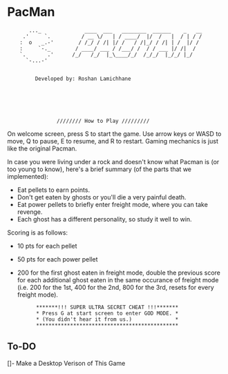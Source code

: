 # PacMan


	       ..._              ____  ___   ________  ______    _   __
	     .'     `.          / __ \/   | / ____/  |/  /   |  / | / /
	    :  o   _.-'        / /_/ / /| |/ /   / /|_/ / /| | /  |/ / 
	    :     `-._        / ____/ ___ / /___/ /  / / ___ |/ /|  /  
	    `.       .'      /_/   /_/  |_\____/_/  /_/_/  |_/_/ |_/   
	      `-...-'                                                  


	         Developed by: Roshan Lamichhane






               	 	//////// How to Play /////////

 On welcome screen, press S to start the game.
 Use arrow keys or WASD to move, Q to pause, E to resume, and R to restart.
 Gaming mechanics is just like the original Pacman.

 In case you were living under a rock and doesn't know what Pacman is (or too 
 young to know), here's a brief summary (of the parts that we implemented):
 - Eat pellets to earn points.
 - Don't get eaten by ghosts or you'll die a very painful death.
 - Eat power pellets to briefly enter freight mode, where you can take revenge.
 - Each ghost has a different personality, so study it well to win.

 Scoring is as follows:
 - 10 pts for each pellet
 - 50 pts for each power pellet
 - 200 for the first ghost eaten in freight mode, double the previous score for
   each additional ghost eaten in the same occurance of freight mode (i.e. 200
   for the 1st, 400 for the 2nd, 800 for the 3rd, resets for every freight mode).


			 *******!!! SUPER ULTRA SECRET CHEAT !!!*******
			 * Press G at start screen to enter GOD MODE. *
			 * (You didn't hear it from us.)              *
			 **********************************************


## To-DO

[]- Make a Desktop Verison of This Game
